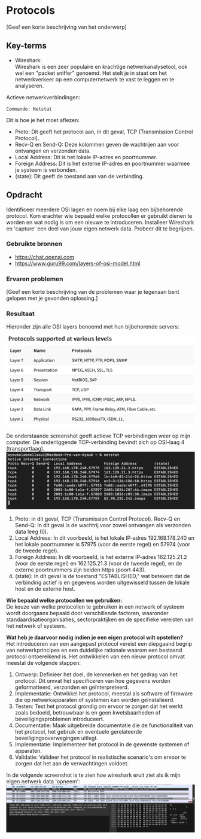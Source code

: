 # Protocols
[Geef een korte beschrijving van het onderwerp]

## Key-terms
* Wireshark:  
Wireshark is een zeer populaire en krachtige netwerkanalysetool, ook wel een "packet sniffer" genoemd. Het stelt je in staat om het netwerkverkeer op een computernetwerk te vast te leggen en te analyseren.  
  
 Actieve netwerkverbindingen:  
 ```
 Commando: Netstat
 ```  

  Dit is hoe je het moet aflezen:  

* Proto: Dit geeft het protocol aan, in dit geval, TCP (Transmission Control Protocol).
* Recv-Q en Send-Q: Deze kolommen geven de wachtrijen aan voor ontvangen en verzonden data. 
* Local Address: Dit is het lokale IP-adres en poortnummer. 
* Foreign Address: Dit is het externe IP-adres en poortnummer waarmee je systeem is verbonden. 
* (state): Dit geeft de toestand aan van de verbinding. 

## Opdracht  
Identificeer meerdere OSI lagen en noem bij elke laag een bijbehorende protocol. Kom erachter wie bepaald welke protocollen er gebruikt dienen te worden en wat nodig is om een nieuwe te introduceren. Installeer Wireshark en 'capture' een deel van jouw eigen netwerk data. Probeer dit te begrijpen.  

### Gebruikte bronnen
* https://chat.openai.com    
* https://www.guru99.com/layers-of-osi-model.html 

### Ervaren problemen
[Geef een korte beschrijving van de problemen waar je tegenaan bent gelopen met je gevonden oplossing.]

### Resultaat    
  
Hieronder zijn alle OSI layers benoemd met hun bijbehorende servers:   
  
  ![SS.2_Inloggen](../00_includes/02_AWS/9.OSI-servers.png)    
  
  De onderstaande screenshot geeft actieve TCP verbindingen weer op mijn computer. De onderliggende TCP-verbinding bevindt zich op OSI-laag 4 (transportlaag).
![SS.2_Inloggen](../00_includes/02_AWS/7.Active.TCP.png)      

1. Proto: in dit geval, TCP (Transmission Control Protocol).
Recv-Q en Send-Q: In dit geval is de wachtrij voor zowel ontvangen als verzonden data leeg (0).
2. Local Address: In dit voorbeeld, is het lokale IP-adres 192.168.178.240 en het lokale poortnummer is 57975 (voor de eerste regel) en 57974 (voor de tweede regel).
3. Foreign Address: In dit voorbeeld, is het externe IP-adres 162.125.21.2 (voor de eerste regel) en 162.125.21.3 (voor de tweede regel), en de externe poortnummers zijn beiden https (poort 443).
4. (state): In dit geval is de toestand "ESTABLISHED," wat betekent dat de verbinding actief is en gegevens worden uitgewisseld tussen de lokale host en de externe host.  
  
__Wie bepaald welke protocollen we gebruiken:__  
De keuze van welke protocollen te gebruiken in een netwerk of systeem wordt doorgaans bepaald door verschillende factoren, waaronder standaardisatieorganisaties, sectorpraktijken en de specifieke vereisten van het netwerk of systeem.    

__Wat heb je daarvoor nodig indien je een eigen protocol wilt opstellen?__    
Het introduceren van een aangepast protocol vereist een diepgaand begrip van netwerkprincipes en een duidelijke rationale waarom een bestaand protocol ontoereikend is. Het ontwikkelen van een nieuw protocol omvat meestal de volgende stappen:
1. Ontwerp: Definieer het doel, de kenmerken en het gedrag van het protocol. Dit omvat het specificeren van hoe gegevens worden geformatteerd, verzonden en geïnterpreteerd.
2. Implementatie: Ontwikkel het protocol, meestal als software of firmware die op netwerkapparaten of systemen kan worden geïnstalleerd.
3. Testen: Test het protocol grondig om ervoor te zorgen dat het werkt zoals bedoeld, betrouwbaar is en geen kwetsbaarheden of beveiligingsproblemen introduceert.
4. Documentatie: Maak uitgebreide documentatie die de functionaliteit van het protocol, het gebruik en eventuele gerelateerde beveiligingsoverwegingen uitlegt.
5. Implementatie: Implementeer het protocol in de gewenste systemen of apparaten.
6. Validatie: Valideer het protocol in realistische scenario's om ervoor te zorgen dat het aan de verwachtingen voldoet.   
  
In de volgende screenshot is te zien hoe wireshark eruit ziet als ik mijn eigen netwerk data 'opneem':
![SS.2_Inloggen](../00_includes/02_AWS/10.Wireshark.test.png)  

